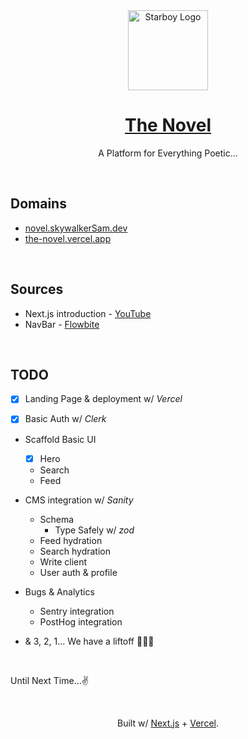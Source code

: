 <div align="center">
    <a href="https://skywalkerSam.dev">
        <img src="https://github.com/starboy-inc.png" alt="Starboy Logo" height=128>
    </a>
    <h1><a href="https://novel.skywalkersam.dev">The Novel</a></h1>        
    A Platform for Everything Poetic...
</div>

&nbsp;

## Domains

- [novel.skywalkerSam.dev](https://novel.skywalkersam.dev)
- [the-novel.vercel.app](https://the-novel.vercel.app)

&nbsp;

## Sources

- Next.js introduction - [YouTube](https://www.youtube.com/watch?v=Zq5fmkH0T78)
- NavBar - [Flowbite](https://flowbite.com/docs/components/navbar/#user-menu-dropdown)

&nbsp;

## TODO

- [x] Landing Page & deployment w/ *Vercel*

- [x] Basic Auth w/ *Clerk*

- Scaffold Basic UI
    - [X] Hero
    - Search
    - Feed

- CMS integration w/ *Sanity*
    - Schema
        - Type Safely w/ *zod*
    - Feed hydration
    - Search hydration
    - Write client
    - User auth & profile

- Bugs & Analytics
    - Sentry integration
    - PostHog integration

- & 3, 2, 1... We have a liftoff 🚀🎉🎉

&nbsp;

Until Next Time...✌️

&nbsp;

<div align="center">
<p>Built w/ <a href="https://nextjs.org">Next.js</a> + <a href="https://vercel.com">Vercel</a>.</p>
</div>
